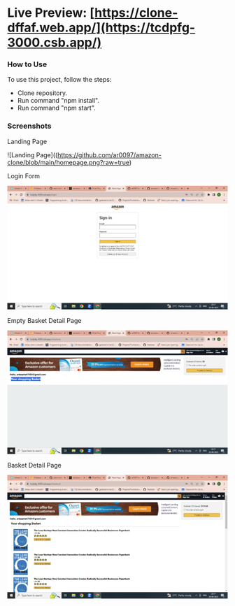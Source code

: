 # Live Preview: [https://clone-dffaf.web.app/](https://tcdpfg-3000.csb.app/)

### How to Use

To use this project, follow the steps:
 - Clone repository.
 - Run command "npm install".
 - Run command "npm start".

### Screenshots

Landing Page

![Landing Page]((https://github.com/ar0097/amazon-clone/blob/main/homepage.png?raw=true)

Login Form

![Login Form](https://github.com/ar0097/amazon-clone/blob/main/loginpage.png?raw=true)

Empty Basket Detail Page

![Basket Detail Page](https://github.com/ar0097/amazon-clone/blob/main/emptybasketpage.png?raw=true)

Basket Detail Page

![Basket Detail Page](https://github.com/ar0097/amazon-clone/blob/main/basketpage.png?raw=true)
